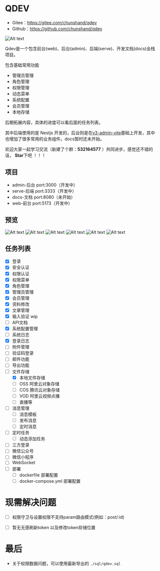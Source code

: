 # QDEV

- Gitee：https://gitee.com/chunshand/qdev
- Github：https://github.com/chunshand/qdev

![Alt text](/images/home.png)

Qdev是一个包含前台(web)、后台(admin)、后端(serve)、开发文档(docs)全栈项目。

包含基础常用功能

- 管理员管理
- 角色管理
- 权限管理
- 动态菜单
- 系统配置
- 会员管理
- 本地存储

后期拓展内容，具体的进度可以看后面的任务列表。


 

其中后端使用的是 Nestjs 开发的，后台则是在[v3-admin-vite](https://github.com/un-pany/v3-admin-vite)基础上开发，其中也增加了很多常用的业务组件。docs暂时还未开始。



欢迎大家一起学习交流（新建了个群：**532164577** ）共同进步，感觉还不错的话， **Star**下吧 ！！！


## 项目

- admin-后台 port:3000（开发中）
- serve-后端 port:3333（开发中）
- docs-文档 port:8080（未开始）
- web-前台 port:5173（开发中）

## 预览
![Alt text](/images/image-2.png)
![Alt text](/images/image-6.png)
![Alt text](/images/image-7.png)
![Alt text](/images/image-4.png)
![Alt text](/images/image-3.png)
![Alt text](/images/image-5.png)

## 任务列表

- [x] 登录
- [x] 安全认证
- [x] 权限认证
- [x] 权限菜单
- [x] 角色管理
- [x] 管理员管理
- [x] 会员管理
- [x] 资料修改
- [x] 文章管理
- [x] 输入验证 wip
- [ ] API文档
- [x] 系统配置管理
- [ ] 系统日志
- [x] 登录日志
- [ ] 附件管理
- [ ] 验证码登录
- [ ] 邮件功能
- [ ] 导出功能
- [ ] 文件存储
  - [x] 本地文件存储
  - [ ] OSS 阿里云对象存储
  - [ ] COS 腾讯云对象存储
  - [ ] VOD 阿里云视频点播
  - [ ] 直播等
- [ ] 消息管理
  - [ ] 消息模板
  - [ ] 发布消息
  - [ ] 定时消息
- [ ] 定时任务
  - [ ] 动态添加任务
- [ ] 三方登录
- [ ] 微信公众号
- [ ] 微信小程序
- [ ] WebSocket
- [ ] 部署
    - [ ] dockerfile 部署配置
    - [ ] docker-compose.yml 部署配置

# 现需解决问题

- [ ] 权限守卫与设置权限不支持param路由模式(例如：post/:id)
- [ ] 暂无无感刷新token 以及修改token存储位置



# 最后

- 关于权限数据问题，可以使用最新导出的 `./sql/qdev.sql`